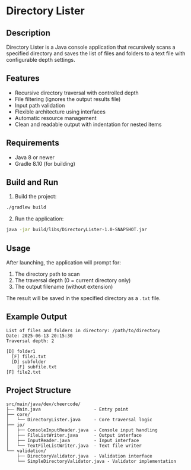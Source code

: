 # Directory Lister

## Description

Directory Lister is a Java console application that recursively scans a specified directory and saves the list of files and folders to a text file with configurable depth settings.

## Features

- Recursive directory traversal with controlled depth
- File filtering (ignores the output results file)
- Input path validation
- Flexible architecture using interfaces
- Automatic resource management
- Clean and readable output with indentation for nested items

## Requirements

- Java 8 or newer
- Gradle 8.10 (for building)

## Build and Run

1. Build the project:
```bash  
./gradlew build  
```  

2. Run the application:
```bash  
java -jar build/libs/DirectoryLister-1.0-SNAPSHOT.jar  
```  

## Usage

After launching, the application will prompt for:
1. The directory path to scan
2. The traversal depth (0 = current directory only)
3. The output filename (without extension)

The result will be saved in the specified directory as a `.txt` file.

## Example Output

```  
List of files and folders in directory: /path/to/directory  
Date: 2025-06-13 20:15:30  
Traversal depth: 2  

[D] folder1  
  [F] file1.txt  
  [D] subfolder  
    [F] subfile.txt  
[F] file2.txt  
```  

## Project Structure

```  
src/main/java/dev/cheercode/  
├── Main.java                    - Entry point  
├── core/  
│   └── DirectoryLister.java     - Core traversal logic  
├── io/  
│   ├── ConsoleInputReader.java  - Console input handling  
│   ├── FileListWriter.java      - Output interface  
│   ├── InputReader.java         - Input interface  
│   └── TextFileListWriter.java  - Text file writer  
└── validation/  
    ├── DirectoryValidator.java  - Validation interface  
    └── SimpleDirectoryValidator.java - Validator implementation  
```